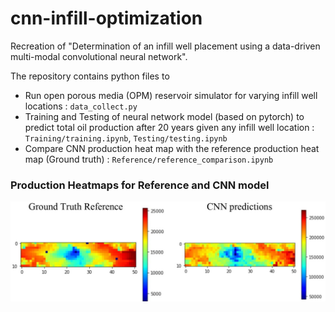 # cnn-infill-optimization
Recreation of "Determination of an infill well placement using a data-driven multi-modal convolutional neural network".

The repository contains python files to 
- Run open porous media (OPM) reservoir simulator for varying infill well locations : `data_collect.py`
- Training and Testing of neural network model (based on pytorch) to predict total oil production after 20 years given any infill well location : `Training/training.ipynb`, `Testing/testing.ipynb`
- Compare CNN production heat map with the reference production heat map (Ground truth) : `Reference/reference_comparison.ipynb`

### Production Heatmaps for Reference and CNN model
![image](Reference/cnn_results_1.JPG "Comparisons")